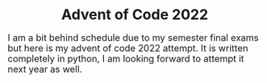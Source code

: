 <h1 align="center">Advent of Code 2022</h3>
<font size = 4> 
I am a bit behind schedule due to my semester final exams but here is my advent of code 2022 attempt. It is written completely in python, I am looking forward to attempt it next year as well.
<div align="center">
</div>
